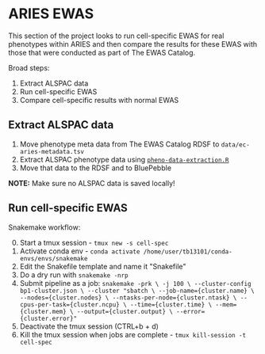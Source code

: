 # ARIES EWAS

This section of the project looks to run cell-specific EWAS for real phenotypes within ARIES and then compare the results for these EWAS with those that were conducted as part of The EWAS Catalog.

Broad steps:

1. Extract ALSPAC data
2. Run cell-specific EWAS
3. Compare cell-specific results with normal EWAS

## Extract ALSPAC data

1. Move phenotype meta data from The EWAS Catalog RDSF to `data/ec-aries-metadata.tsv`
2. Extract ALSPAC phenotype data using [`pheno-data-extraction.R`](scripts/pheno-data-extraction.R)
3. Move that data to the RDSF and to BluePebble

__NOTE:__ Make sure no ALSPAC data is saved locally!

## Run cell-specific EWAS

Snakemake workflow:

0. Start a tmux session - `tmux new -s cell-spec`
1. Activate conda env - `conda activate /home/user/tb13101/conda-envs/envs/snakemake`
2. Edit the Snakefile template and name it "Snakefile"
3. Do a dry run with `snakemake -nrp`
4. Submit pipeline as a job:
`
snakemake -prk \
-j 100 \
--cluster-config bp1-cluster.json \
--cluster "sbatch \
  --job-name={cluster.name} \
  --nodes={cluster.nodes} \
  --ntasks-per-node={cluster.ntask} \
  --cpus-per-task={cluster.ncpu} \
  --time={cluster.time} \
  --mem={cluster.mem} \
  --output={cluster.output} \
  --error={cluster.error}"
`
5. Deactivate the tmux session (CTRL+b + d)
6. Kill the tmux session when jobs are complete - `tmux kill-session -t cell-spec`